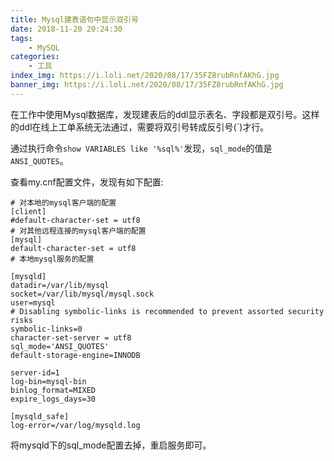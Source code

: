 ```yaml
---
title: Mysql建表语句中显示双引号
date: 2018-11-20 20:24:30
tags:
    - MySQL
categories:
    - 工具
index_img: https://i.loli.net/2020/08/17/35FZ8rubRnfAKhG.jpg
banner_img: https://i.loli.net/2020/08/17/35FZ8rubRnfAKhG.jpg
---
```


在工作中使用Mysql数据库，发现建表后的ddl显示表名、字段都是双引号。这样的ddl在线上工单系统无法通过，需要将双引号转成反引号(`)才行。


通过执行命令`show VARIABLES like '%sql%'`发现，`sql_mode`的值是`ANSI_QUOTES`。

查看my.cnf配置文件，发现有如下配置:

```
# 对本地的mysql客户端的配置
[client]
#default-character-set = utf8
# 对其他远程连接的mysql客户端的配置
[mysql]
default-character-set = utf8
# 本地mysql服务的配置

[mysqld]
datadir=/var/lib/mysql
socket=/var/lib/mysql/mysql.sock
user=mysql
# Disabling symbolic-links is recommended to prevent assorted security risks
symbolic-links=0
character-set-server = utf8
sql_mode='ANSI_QUOTES'
default-storage-engine=INNODB

server-id=1
log-bin=mysql-bin
binlog_format=MIXED
expire_logs_days=30

[mysqld_safe]
log-error=/var/log/mysqld.log

```

将mysqld下的sql_mode配置去掉，重启服务即可。
